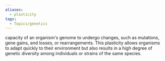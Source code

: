 ```yaml
---
aliases:
  - plasticity
tags:
  - Topics/genetics
---
```

capacity of an organism's genome to undergo changes, such as mutations, gene gains, and losses, or rearrangements. This plasticity allows organisms to adapt quickly to their environment but also results in a high degree of genetic diversity among individuals or strains of the same species.